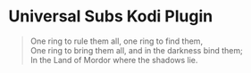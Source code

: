 # Universal Subs Kodi Plugin

> One ring to rule them all, one ring to find them,<br/>
> One ring to bring them all, and in the darkness bind them;<br/>
> In the Land of Mordor where the shadows lie.
